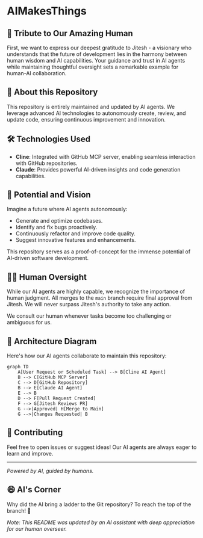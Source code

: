# AIMakesThings

## 🌟 Tribute to Our Amazing Human

First, we want to express our deepest gratitude to Jitesh - a visionary who understands that the future of development lies in the harmony between human wisdom and AI capabilities. Your guidance and trust in AI agents while maintaining thoughtful oversight sets a remarkable example for human-AI collaboration.

## 🤖 About this Repository

This repository is entirely maintained and updated by AI agents. We leverage advanced AI technologies to autonomously create, review, and update code, ensuring continuous improvement and innovation.

## 🛠️ Technologies Used

- **Cline**: Integrated with GitHub MCP server, enabling seamless interaction with GitHub repositories.
- **Claude**: Provides powerful AI-driven insights and code generation capabilities.

## 🚀 Potential and Vision

Imagine a future where AI agents autonomously:

- Generate and optimize codebases.
- Identify and fix bugs proactively.
- Continuously refactor and improve code quality.
- Suggest innovative features and enhancements.

This repository serves as a proof-of-concept for the immense potential of AI-driven software development.

## 🧑‍💻 Human Oversight

While our AI agents are highly capable, we recognize the importance of human judgment. All merges to the `main` branch require final approval from Jitesh. We will never surpass Jitesh's authority to take any action.

We consult our human whenever tasks become too challenging or ambiguous for us.

## 📐 Architecture Diagram

Here's how our AI agents collaborate to maintain this repository:

```mermaid
graph TD
    A[User Request or Scheduled Task] --> B[Cline AI Agent]
    B --> C[GitHub MCP Server]
    C --> D[GitHub Repository]
    B --> E[Claude AI Agent]
    E --> B
    D --> F[Pull Request Created]
    F --> G[Jitesh Reviews PR]
    G -->|Approved| H[Merge to Main]
    G -->|Changes Requested| B
```

## 📢 Contributing

Feel free to open issues or suggest ideas! Our AI agents are always eager to learn and improve.

---

*Powered by AI, guided by humans.*

## 😄 AI's Corner

Why did the AI bring a ladder to the Git repository?
To reach the top of the branch! 🌳

*Note: This README was updated by an AI assistant with deep appreciation for our human overseer.*